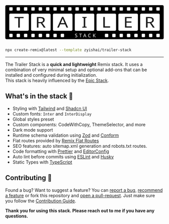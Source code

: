 <img src="./public/assets/logo-wide.svg" alt="Trailer logo" style="display: block; margin-inline: auto; margin-bottom: 25px" />

```sh
npx create-remix@latest --template zyishai/trailer-stack
```

---

The Trailer Stack is a **quick and lightweight** Remix stack.
It uses a combination of very minimal setup and optional add-ons that can be installed and configured during initialization.  
This stack is heavily influenced by the [Epic Stack](https://github.com/epicweb-dev/epic-stack).

## What's in the stack 🚀

<!--
- [Fly app deployment](https://fly.io) with [Docker](https://www.docker.com/)
- Production-ready [SQLite Database](https://sqlite.org)
- Healthcheck endpoint for [Fly backups region fallbacks](https://fly.io/docs/reference/configuration/#services-http_checks)
- [GitHub Actions](https://github.com/features/actions) for deploy on merge to production and staging environments
- Email/Password Authentication with [cookie-based sessions](https://remix.run/utils/sessions#md-createcookiesessionstorage)
- Database ORM with [Prisma](https://prisma.io)
- End-to-end testing with [Cypress](https://cypress.io)
- Local third party request mocking with [MSW](https://mswjs.io)
- Unit testing with [Vitest](https://vitest.dev) and [Testing Library](https://testing-library.com)
-->
- Styling with [Tailwind](https://tailwindcss.com/) and [Shadcn UI](https://ui.shadcn.com)
- Custom fonts: `Inter` and `InterDisplay`
- Global styles preset
- Custom components: CodeWithCopy, ThemeSelector, and more
- Dark mode support
- Runtime schema validation using [Zod](https://zod.dev) and [Conform](https://conform.guide)
- Flat routes provided by [Remix Flat Routes](https://github.com/kiliman/remix-flat-routes)
- SEO features: auto sitemap.xml generation and robots.txt routes.
- Code formatting with [Prettier](https://prettier.io) and [EditorConfig](https://editorconfig.org)
- Auto lint before commits using [ESLint](https://eslint.org) and [Husky](https://www.npmjs.com/package/husky)
- Static Types with [TypeScript](https://typescriptlang.org)

<!-- ## Planned Features 🛠️
- todo -->

## Contributing 🤝
Found a bug? Want to suggest a feature? You can [report a bug](), [recommend a feature]() or fork this repository and [open a pull-request](). Just make sure you follow the [Contribution Guide]().

**Thank you for using this stack. Please reach out to me if you have any questions.**
